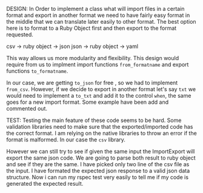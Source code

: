 DESIGN:
In Order to implement a class what will import files in a certain format and export in another format we need to have fairly easy format in the middle that we can translate later easily to other format. The best option here is to format to a Ruby Object first and then export to the format requested.

csv  -> ruby object -> json
json -> ruby object -> yaml

This way allows us more modularity and flexibility. This design would require from us to implment import functions `from_formatname` and export functions `to_formatname`.

In our case, we are getting `to_json` for free , so we had to implement `from_csv`. However, if we decide to export in another format let's say `txt` we would need to implement a `to_txt` and add it to the control `when`, the same goes for a new import format. Some example have been add and commented out.

TEST:
Testing the main feature of these code seems to be hard. Some validation libraries need to make sure that the exported/imported code has the correct format.
I am relying on the native libraries to throw an error if the format is malformed. In our case the `csv` library.

However we can still try to see if given the same input the ImportExport will export the same json code. We are going to parse both result to ruby object and see if they are the same.
I have picked only two line of the csv file as the input. I have formated the expected json response to a valid json data structure. Now i can run my rspec test very easily to tell me if my code is generated the expected result.

